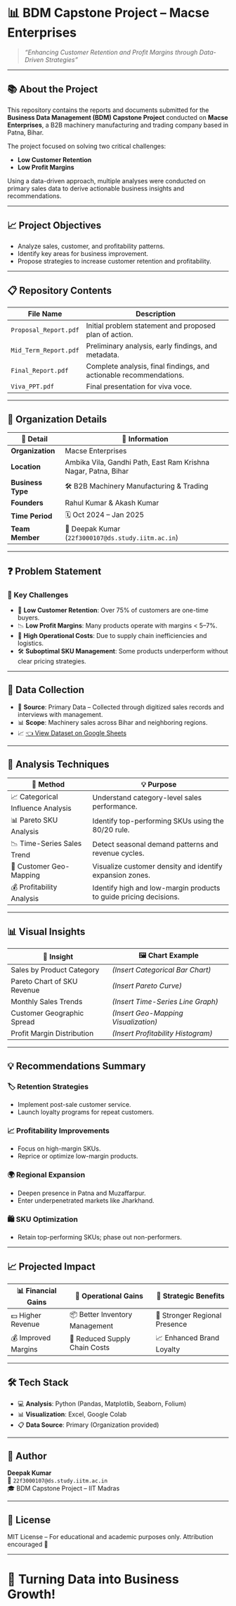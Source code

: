 # 📊 BDM Capstone Project – Macse Enterprises

> _“Enhancing Customer Retention and Profit Margins through Data-Driven Strategies”_

---

## 📚 About the Project
This repository contains the reports and documents submitted for the **Business Data Management (BDM) Capstone Project** conducted on **Macse Enterprises**, a B2B machinery manufacturing and trading company based in Patna, Bihar.

The project focused on solving two critical challenges:
- **Low Customer Retention**
- **Low Profit Margins**

Using a data-driven approach, multiple analyses were conducted on primary sales data to derive actionable business insights and recommendations.

---

## 📈 Project Objectives
- Analyze sales, customer, and profitability patterns.
- Identify key areas for business improvement.
- Propose strategies to increase customer retention and profitability.

---

## 📋 Repository Contents
| File Name                    | Description                                    |
|-------------------------------|------------------------------------------------|
| `Proposal_Report.pdf`         | Initial problem statement and proposed plan of action. |
| `Mid_Term_Report.pdf`         | Preliminary analysis, early findings, and metadata. |
| `Final_Report.pdf`            | Complete analysis, final findings, and actionable recommendations. |
| `Viva_PPT.pdf`                | Final presentation for viva voce. |

---

## 🏢 Organization Details

| 🧾 Detail          | 📍 Information                              |
|-------------------|----------------------------------------------|
| **Organization**   | Macse Enterprises                           |
| **Location**       | Ambika Vila, Gandhi Path, East Ram Krishna Nagar, Patna, Bihar |
| **Business Type**  | 🛠️ B2B Machinery Manufacturing & Trading   |
| **Founders**       | Rahul Kumar & Akash Kumar                   |
| **Time Period**    | 🗓️ Oct 2024 – Jan 2025                      |
| **Team Member**    | 👤 Deepak Kumar (`22f3000107@ds.study.iitm.ac.in`) |

---

## ❓ Problem Statement

### 🔴 Key Challenges

- 🔁 **Low Customer Retention**: Over 75% of customers are one-time buyers.
- 📉 **Low Profit Margins**: Many products operate with margins < 5–7%.
- 🚚 **High Operational Costs**: Due to supply chain inefficiencies and logistics.
- 🛠️ **Suboptimal SKU Management**: Some products underperform without clear pricing strategies.

---

## 📁 Data Collection

- 📌 **Source**: Primary Data – Collected through digitized sales records and interviews with management.
- 📊 **Scope**: Machinery sales across Bihar and neighboring regions.
- 📈 [👈 View Dataset on Google Sheets](https://docs.google.com/spreadsheets/d/11RMHakPTloxGHFuOjp13UkBXYZO_QL_Y/edit?usp=drive_link&ouid=106121328669130059394&rtpof=true&sd=true)

---

## 🔬 Analysis Techniques

| 🧐 Method                         | 💡 Purpose                                                      |
|----------------------------------|-----------------------------------------------------------------|
| 📈 Categorical Influence Analysis | Understand category-level sales performance.                   |
| 📊 Pareto SKU Analysis            | Identify top-performing SKUs using the 80/20 rule.              |
| 📉 Time-Series Sales Trend        | Detect seasonal demand patterns and revenue cycles.            |
| 📍 Customer Geo-Mapping           | Visualize customer density and identify expansion zones.       |
| 💰 Profitability Analysis         | Identify high and low-margin products to guide pricing decisions. |

---

## 📊 Visual Insights

| 📌 Insight                         | 🖼️ Chart Example                                          |
|------------------------------------|-----------------------------------------------------------|
| Sales by Product Category          | *(Insert Categorical Bar Chart)*                          |
| Pareto Chart of SKU Revenue         | *(Insert Pareto Curve)*                                   |
| Monthly Sales Trends               | *(Insert Time-Series Line Graph)*                         |
| Customer Geographic Spread         | *(Insert Geo-Mapping Visualization)*                      |
| Profit Margin Distribution         | *(Insert Profitability Histogram)*                        |

---

## 💡 Recommendations Summary

### 🏷️ Retention Strategies
- Implement post-sale customer service.
- Launch loyalty programs for repeat customers.

### 📈 Profitability Improvements
- Focus on high-margin SKUs.
- Reprice or optimize low-margin products.

### 🌍 Regional Expansion
- Deepen presence in Patna and Muzaffarpur.
- Enter underpenetrated markets like Jharkhand.

### 🛍️ SKU Optimization
- Retain top-performing SKUs; phase out non-performers.

---

## 📈 Projected Impact

| 📊 Financial Gains           | 🚀 Operational Gains           | 🌟 Strategic Benefits              |
|------------------------------|-------------------------------|------------------------------------|
| 💵 Higher Revenue            | 📦 Better Inventory Management | 🚀 Stronger Regional Presence      |
| 💰 Improved Margins          | 🔧 Reduced Supply Chain Costs  | 📈 Enhanced Brand Loyalty          |

---

## 🛠️ Tech Stack

- 💻 **Analysis**: Python (Pandas, Matplotlib, Seaborn, Folium)
- 📊 **Visualization**: Excel, Google Colab
- 📋 **Data Source**: Primary (Organization provided)

---

## 🧐 Author

**Deepak Kumar**  
📧 `22f3000107@ds.study.iitm.ac.in`  
🎓 BDM Capstone Project – IIT Madras

---

## 🧪 License

MIT License – For educational and academic purposes only. Attribution encouraged 🙏

---

# 🚀 Turning Data into Business Growth!







